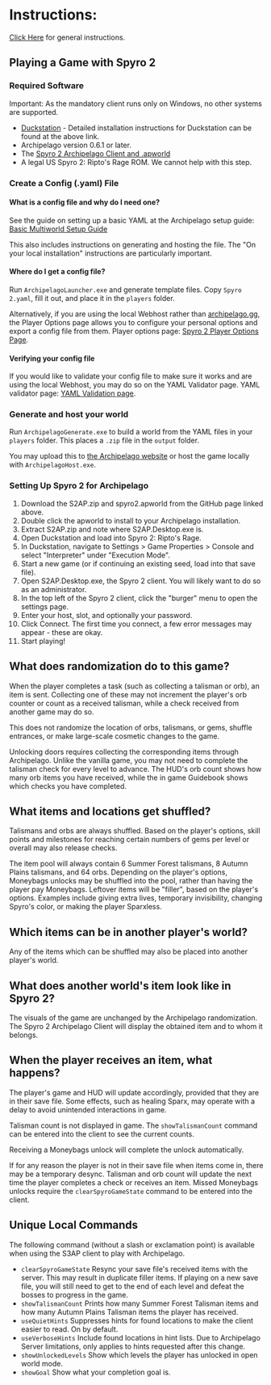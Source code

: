# Instructions:

[Click Here](https://github.com/ArsonAssassin/Archipelago.Core/wiki/How-to-start-playing-a-game-using-this-library) for
general instructions.

## Playing a Game with Spyro 2

### Required Software

Important: As the mandatory client runs only on Windows, no other systems are supported.

- [Duckstation](https://www.duckstation.org) - Detailed installation instructions for Duckstation can be found at the above link.
- Archipelago version 0.6.1 or later.
- The [Spyro 2 Archipelago Client and .apworld](https://github.com/Uroogla/S2AP/releases)
- A legal US Spyro 2: Ripto's Rage ROM.  We cannot help with this step.
### Create a Config (.yaml) File

#### What is a config file and why do I need one?

See the guide on setting up a basic YAML at the Archipelago setup guide: [Basic Multiworld Setup Guide](/tutorial/Archipelago/setup/en)

This also includes instructions on generating and hosting the file.  The "On your local installation" instructions
are particularly important.

#### Where do I get a config file?

Run `ArchipelagoLauncher.exe` and generate template files.  Copy `Spyro 2.yaml`, fill it out, and place
it in the `players` folder.

Alternatively, if you are using the local Webhost rather than [archipelago.gg](archipelago.gg), the Player Options page allows you to configure
your personal options and export a config file from them. Player options page: [Spyro 2 Player Options Page](/games/Spyro%202/player-options).

#### Verifying your config file

If you would like to validate your config file to make sure it works and are using the local Webhost,
you may do so on the YAML Validator page. YAML validator page: [YAML Validation page](/mysterycheck).

### Generate and host your world

Run `ArchipelagoGenerate.exe` to build a world from the YAML files in your `players` folder.  This places
a `.zip` file in the `output` folder.

You may upload this to [the Archipelago website](https://archipelago.gg/uploads) or host the game locally with
`ArchipelagoHost.exe`.

### Setting Up Spyro 2 for Archipelago

1. Download the S2AP.zip and spyro2.apworld from the GitHub page linked above.
2. Double click the apworld to install to your Archipelago installation.
3. Extract S2AP.zip and note where S2AP.Desktop.exe is.
4. Open Duckstation and load into Spyro 2: Ripto's Rage.
5. In Duckstation, navigate to Settings > Game Properties > Console and select "Interpreter" under "Execution Mode".
6. Start a new game (or if continuing an existing seed, load into that save file).
7. Open S2AP.Desktop.exe, the Spyro 2 client.  You will likely want to do so as an administrator.
8. In the top left of the Spyro 2 client, click the "burger" menu to open the settings page.
9. Enter your host, slot, and optionally your password.
10. Click Connect. The first time you connect, a few error messages may appear - these are okay.
11. Start playing!

## What does randomization do to this game?

When the player completes a task (such as collecting a talisman or orb), an item is sent.
Collecting one of these may not increment the player's orb counter or count as a received talisman,
while a check received from another game may do so.

This does not randomize the location of orbs, talismans, or gems, shuffle entrances, or make large-scale cosmetic changes to the game.

Unlocking doors requires collecting the corresponding items through Archipelago.  Unlike the vanilla game, you may not need to complete
the talisman check for every level to advance.  The HUD's orb count
shows how many orb items you have received, while the in game Guidebook shows which checks you have completed.

## What items and locations get shuffled?
Talismans and orbs are always shuffled.  Based on the player's options, skill points and milestones for reaching certain numbers of gems
per level or overall may also release checks.

The item pool will always contain 6 Summer Forest talismans, 8 Autumn Plains talismans, and 64 orbs.
Depending on the player's options, Moneybags unlocks may
be shuffled into the pool, rather than having the player pay Moneybags.  Leftover items will be "filler", based on the player's
options.  Examples include giving extra lives, temporary invisibility, changing Spyro's color, or making the player Sparxless.

## Which items can be in another player's world?

Any of the items which can be shuffled may also be placed into another player's world.

## What does another world's item look like in Spyro 2?

The visuals of the game are unchanged by the Archipelago randomization.  The Spyro 2 Archipelago Client
will display the obtained item and to whom it belongs.

## When the player receives an item, what happens?

The player's game and HUD will update accordingly, provided that they are in their save file.  Some effects,
such as healing Sparx, may operate with a delay to avoid unintended interactions in game.

Talisman count is not displayed in game.  The `showTalismanCount` command can be entered into the client to see the current counts.

Receiving a Moneybags unlock will complete the unlock automatically.

If for any reason the player is not in their save file when items come in, there may be a temporary desync.
Talisman and orb count will update the next time the player completes a check or receives an item.  Missed Moneybags
unlocks require the `clearSpyroGameState` command to be entered into the client.

## Unique Local Commands

The following command (without a slash or exclamation point) is available when using the S3AP client to play with Archipelago.

- `clearSpyroGameState` Resync your save file's received items with the server.  This may result in duplicate filler items.
If playing on a new save file, you will still need to get to the end of each level and defeat the bosses to progress in the game.
- `showTalismanCount` Prints how many Summer Forest Talisman items and how many Autumn Plains Talisman items the player has received.
- `useQuietHints` Suppresses hints for found locations to make the client easier to read. On by default.
- `useVerboseHints` Include found locations in hint lists. Due to Archipelago Server limitations, only applies to hints requested after this change.
- `showUnlockedLevels` Show which levels the player has unlocked in open world mode.
- `showGoal` Show what your completion goal is.
